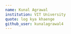 ```yaml
---
name: Kunal Agrawal
institution: VIT University
quote: log kya khaenge
github_user: kunalagrawal4
---
```

